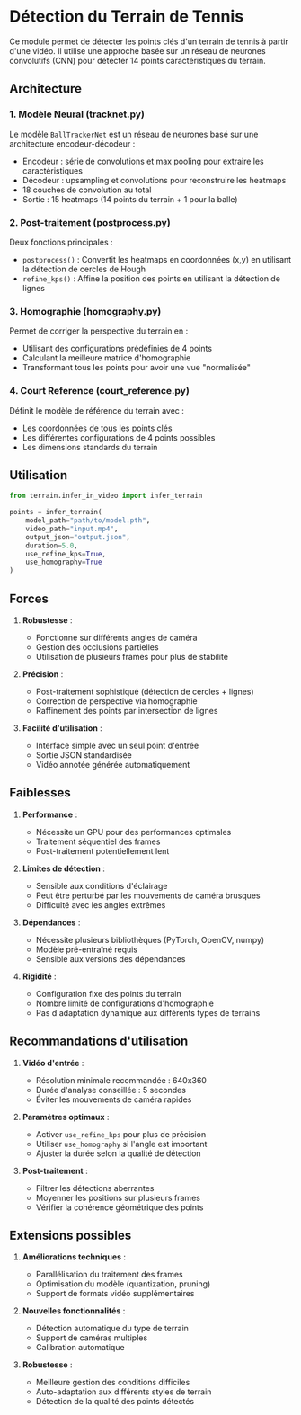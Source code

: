 # Détection du Terrain de Tennis

Ce module permet de détecter les points clés d'un terrain de tennis à partir d'une vidéo. Il utilise une approche basée sur un réseau de neurones convolutifs (CNN) pour détecter 14 points caractéristiques du terrain.

## Architecture

### 1. Modèle Neural (tracknet.py)

Le modèle `BallTrackerNet` est un réseau de neurones basé sur une architecture encodeur-décodeur :
- Encodeur : série de convolutions et max pooling pour extraire les caractéristiques
- Décodeur : upsampling et convolutions pour reconstruire les heatmaps
- 18 couches de convolution au total
- Sortie : 15 heatmaps (14 points du terrain + 1 pour la balle)

### 2. Post-traitement (postprocess.py)

Deux fonctions principales :
- `postprocess()` : Convertit les heatmaps en coordonnées (x,y) en utilisant la détection de cercles de Hough
- `refine_kps()` : Affine la position des points en utilisant la détection de lignes

### 3. Homographie (homography.py)

Permet de corriger la perspective du terrain en :
- Utilisant des configurations prédéfinies de 4 points
- Calculant la meilleure matrice d'homographie
- Transformant tous les points pour avoir une vue "normalisée"

### 4. Court Reference (court_reference.py)

Définit le modèle de référence du terrain avec :
- Les coordonnées de tous les points clés
- Les différentes configurations de 4 points possibles
- Les dimensions standards du terrain

## Utilisation

```python
from terrain.infer_in_video import infer_terrain

points = infer_terrain(
    model_path="path/to/model.pth",
    video_path="input.mp4",
    output_json="output.json",
    duration=5.0,
    use_refine_kps=True,
    use_homography=True
)
```

## Forces

1. **Robustesse** :
   - Fonctionne sur différents angles de caméra
   - Gestion des occlusions partielles
   - Utilisation de plusieurs frames pour plus de stabilité

2. **Précision** :
   - Post-traitement sophistiqué (détection de cercles + lignes)
   - Correction de perspective via homographie
   - Raffinement des points par intersection de lignes

3. **Facilité d'utilisation** :
   - Interface simple avec un seul point d'entrée
   - Sortie JSON standardisée
   - Vidéo annotée générée automatiquement

## Faiblesses

1. **Performance** :
   - Nécessite un GPU pour des performances optimales
   - Traitement séquentiel des frames
   - Post-traitement potentiellement lent

2. **Limites de détection** :
   - Sensible aux conditions d'éclairage
   - Peut être perturbé par les mouvements de caméra brusques
   - Difficulté avec les angles extrêmes

3. **Dépendances** :
   - Nécessite plusieurs bibliothèques (PyTorch, OpenCV, numpy)
   - Modèle pré-entraîné requis
   - Sensible aux versions des dépendances

4. **Rigidité** :
   - Configuration fixe des points du terrain
   - Nombre limité de configurations d'homographie
   - Pas d'adaptation dynamique aux différents types de terrains

## Recommandations d'utilisation

1. **Vidéo d'entrée** :
   - Résolution minimale recommandée : 640x360
   - Durée d'analyse conseillée : 5 secondes
   - Éviter les mouvements de caméra rapides

2. **Paramètres optimaux** :
   - Activer `use_refine_kps` pour plus de précision
   - Utiliser `use_homography` si l'angle est important
   - Ajuster la durée selon la qualité de détection

3. **Post-traitement** :
   - Filtrer les détections aberrantes
   - Moyenner les positions sur plusieurs frames
   - Vérifier la cohérence géométrique des points

## Extensions possibles

1. **Améliorations techniques** :
   - Parallélisation du traitement des frames
   - Optimisation du modèle (quantization, pruning)
   - Support de formats vidéo supplémentaires

2. **Nouvelles fonctionnalités** :
   - Détection automatique du type de terrain
   - Support de caméras multiples
   - Calibration automatique

3. **Robustesse** :
   - Meilleure gestion des conditions difficiles
   - Auto-adaptation aux différents styles de terrain
   - Détection de la qualité des points détectés
```
